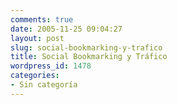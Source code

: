 ```yaml
---
comments: true
date: 2005-11-25 09:04:27
layout: post
slug: social-bookmarking-y-trafico
title: Social Bookmarking y Tráfico
wordpress_id: 1478
categories:
- Sin categoría
---
```


